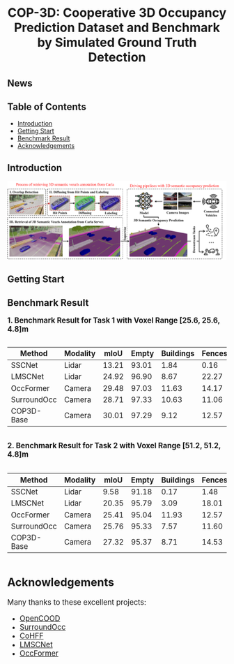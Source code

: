 

# <center> COP-3D: Cooperative 3D Occupancy Prediction Dataset and Benchmark by Simulated Ground Truth Detection

## News

## Table of Contents
- [Introduction](#introduction)
- [Getting Start](#getting-start)
- [Benchmark Result](#benchmark-result)
- [Acknowledgements](#acknowledgements)

## Introduction
![Overview](Figs/overview.png)
## Getting Start

## Benchmark Result 

**<big> 1. Benchmark Result for Task 1 with Voxel Range [25.6, 25.6, 4.8]m**
<div style="overflow-x: auto;">

| Method <div style="width:100px"> | Modality | mIoU | Empty | Buildings | Fences | Other | Pedestrians | Poles | Roadlines | Roads | Sidewalks | Vegetation | Vehicles | Walls | Trafficsigns | Sky | Ground | Bridge | Railtrack | Guardrail | Trafficlight | Static | Dynamic | Water | Terrain | Unlabeled |
|----------|----------|----------|----------|----------|----------|----------|----------|----------|----------|----------|----------|----------|----------|----------|----------|----------|----------|----------|----------|----------|----------|----------|----------|----------|----------|----------|
| SSCNet  | Lidar   |  13.21 | 93.01 | 1.84 | 0.16 | 0.00 | 0.00 | 3.60 | 0.00 | 0.23 | 19.22 | 41.43 | 71.73 | 0.26 | 0.00 | 0.00 | 37.73 | 0.00 | 0.00 | 8.22 | 0.25 | 3.68 | 0.07 | 0.00 | 26.41 | 9.26 |
| LMSCNet | Lidar | 24.92 | 96.90 | 8.67 | 22.27 | 0.00 | 0.00 | 29.57 | 2.57 | 86.70 | 42.24 | 43.77 | 85.35 | 9.97 | 18.19 | 0.00 | 62.68 | 0.00 | 0.00 | 12.02 | 0.00 | 18.39 | 1.57 | 0.00 | 36.11 | 21.16 |
| OccFormer  | Camera  | 29.48 | 97.03 | 11.63 |14.17 | 0.00 | 0.00 | 19.67 |39.64 | 87.40 | 45.32 | 42.78 | 75.7 | 13.41 | 9.73 | 0.00 | 67.08 | 0.00 | 0.00 | 35.53 | 5.43 | 16.14 | 1.82 | 0.00 | 86.95 | 38.01 |
| SurroundOcc  | Camera  |  28.71 | 97.33 | 10.63 | 11.06 | 0.00 | 0.00 | 17.22 | 26.78 | 86.87 | 46.61 | 44.92 | 75.95 | 12.37 | 17.27 | 0.00 | 53.80 | 0.00 | 0.00 | 48.49 | 2.11 | 12.86 | 2.89 | 0.00 | 76.58 | 45.44 |
| COP3D-Base|Camera|30.01|97.29|9.12|12.57|0.00|0.00|20.52|34.33|87.88|44.52|45.71|80.06|10.77|12.50|0.00|74.92|0.00|0.00|52.94|1.69|14.13|4.42|0.00|70.95|45.82|
</div>

**2. Benchmark Result for Task 2 with Voxel Range [51.2, 51.2, 4.8]m**
<div style="overflow-x: auto;">

| Method <div style="width:100px"> | Modality | mIoU | Empty | Buildings | Fences | Other | Pedestrians | Poles | Roadlines | Roads | Sidewalks | Vegetation | Vehicles | Walls | Trafficsigns | Sky | Ground | Bridge | Railtrack | Guardrail | Trafficlight | Static | Dynamic | Water | Terrain | Unlabeled |
|----------|----------|----------|----------|----------|----------|----------|----------|----------|----------|----------|----------|----------|----------|----------|----------|----------|----------|----------|----------|----------|----------|----------|----------|----------|----------|----------|
| SSCNet  | Lidar   |  9.58 | 91.18 | 0.17 | 1.48 | 0.00 | 0.00 | 0.14 | 0.16 | 25.88 | 9.57 | 30.89 | 48.09 | 0.49 | 0.00 | 0.00 | 0.08 | 0.03 | 0.00 | 12.72 | 0.00 | 0.94 | 3.09 | 0.00 | 2.74 | 2.31 |
| LMSCNet | Lidar | 20.35 | 95.79 | 3.09 | 18.01 | 0.00 | 0.00 | 24.95 | 0.57 | 75.84 | 48.66 | 34.90 | 75.63 | 10.39 | 0.02 | 0.00 | 31.81 | 0.00 | 0.00 | 6.07 | 0.00 | 4.37 | 0.04 | 0.00 | 36.93 | 21.47 |
| OccFormer  | Camera  |  25.41 | 95.04 | 11.93 | 12.57 | 0.35 | 0.00 | 12.62 | 22.10 | 75.30 | 51.41 | 39.77 | 51.26 | 15.53 | 7.68 | 0.00 | 57.79 | 2.95 | 0.00 | 41.41 | 3.75 | 11.61 | 7.10 | 0.00 | 53.91 | 35.83 |
| SurroundOcc  | Camera  |  25.76 | 95.33 | 7.57 | 11.60 | 1.77 | 0.00 | 13.51 | 22.13 | 79.53 | 45.23 | 35.60 | 52.34 | 12.92 | 11.72 | 0.00 | 52.90 | 2.32 | 0.00 | 42.17 | 2.03 | 10.08 | 6.46 | 0.00 | 75.08 | 37.88 |
| COP3D-Base|Camera|27.32|95.37|8.71|14.53|0.09|0.00|15.11|28.56|79.05|44.51|37.00|64.42|13.20|9.89|0.00|55.63|2.36|0.00|51.47|2.45|11.74|6.99|0.00|77.46|37.18|

</div>



## Acknowledgements
Many thanks to these excellent projects:
- [OpenCOOD](https://github.com/DerrickXuNu/OpenCOOD)
- [SurroundOcc](https://github.com/weiyithu/SurroundOcc)
- [CoHFF](https://github.com/rruisong/CoHFF)
- [LMSCNet](https://github.com/astra-vision/LMSCNet)
- [OccFormer](https://github.com/DerrickXuNu/OpenCOOD)